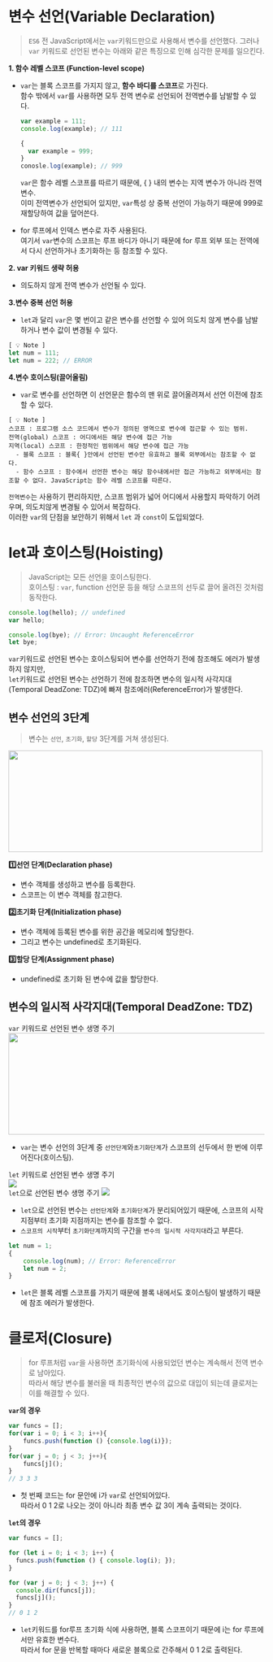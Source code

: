 # 변수 선언(Variable Declaration)
> `ES6` 전 JavaScript에서는 `var`키워드만으로 사용해서 변수를 선언했다. 그러나 `var` 키워드로 선언된 변수는 아래와 같은 특징으로 인해 심각한 문제를 일으킨다.

**1. 함수 레벨 스코프 (Function-level scope)**<br/>
- `var`는 블록 스코프를 가지지 않고, **함수 바디를 스코프**로 가진다. <br/>
함수 밖에서 `var`를 사용하면 모두 전역 변수로 선언되어 전역변수를 남발할 수 있다. <br/>
    ```jsx
    var example = 111;
    console.log(example); // 111

    {
      var example = 999;
    }
    conosle.log(example); // 999
    ```
    `var`은 함수 레벨 스코프를 따르기 때문에, { } 내의 변수는 지역 변수가 아니라 전역 변수.<br/>
    이미 전역변수가 선언되어 있지만, `var`특성 상 중복 선언이 가능하기 때문에 999로 재할당하여 값을 덮어쓴다.
    
- for 루프에서 인덱스 변수로 자주 사용된다. <br/>
여기서 `var`변수의 스코프는 루프 바디가 아니기 때문에 for 루프 외부 또는 전역에서 다시 선언하거나 초기화하는 등 참조할 수 있다.

**2. var 키워드 생략 허용**<br/>
- 의도하지 않게 전역 변수가 선언될 수 있다. 

**3.변수 중복 선언 허용** <br/>
- `let`과 달리 `var`은 몇 번이고 같은 변수를 선언할 수 있어 의도치 않게 변수를 남발하거나 변수 값이 변경될 수 있다.<br>
``` jsx
[ 💡 Note ]
let num = 111;
let num = 222; // ERROR 
```

**4.변수 호이스팅(끌어올림)** <br/>
- `var`로 변수를 선언하면 이 선언문은 함수의 맨 위로 끌어올려져서 선언 이전에 참조할 수 있다.<br>

```
[ 💡 Note ]
스코프 : 프로그램 소스 코드에서 변수가 정의된 영역으로 변수에 접근할 수 있는 범위.
전역(global) 스코프 : 어디에서든 해당 변수에 접근 가능
지역(local) 스코프 : 한정적인 범위에서 해당 변수에 접근 가능
  - 블록 스코프 : 블록{ }안에서 선언된 변수만 유효하고 블록 외부에서는 참조할 수 없다.
  - 함수 스코프 : 함수에서 선언한 변수는 해당 함수내에서만 접근 가능하고 외부에서는 참조할 수 없다. JavaScript는 함수 레벨 스코프를 따른다.
```
`전역변수`는 사용하기 편리하지만, 스코프 범위가 넓어 어디에서 사용할지 파악하기 어려우며, 의도치않게 변경될 수 있어서 복잡하다. <br />이러한 `var`의 단점을 보안하기 위해서 `let` 과 `const`이 도입되었다.

# let과 호이스팅(Hoisting)
> JavaScript는 모든 선언을 호이스팅한다. <br />
호이스팅 : `var`, function 선언문 등을 해당 스코프의 선두로 끌어 올려진 것처럼 동작한다.
```jsx
console.log(hello); // undefined
var hello;

console.log(bye); // Error: Uncaught ReferenceError
let bye;
```
`var`키워드로 선언된 변수는 호이스팅되어 변수를 선언하기 전에 참조해도 에러가 발생하지 않지만, <br/>
`let`키워드로 선언된 변수는 선언하기 전에 참조하면 변수의 일시적 사각지대(Temporal DeadZone: TDZ)에 빠져 참조에러(ReferenceError)가 발생한다.<br/>
## 변수 선언의 3단계
> 변수는 `선언`, `초기화`, `할당` 3단계를 거쳐 생성된다.

<img src="https://user-images.githubusercontent.com/87024040/208873161-86b72c00-0ce6-4746-be9c-3a91b07464d0.png" width="500px" height="200px">

**1️⃣선언 단계(Declaration phase)**<br/>
- 변수 객체를 생성하고 변수를 등록한다. <br/>
- 스코프는 이 변수 객체를 참고한다.
    
**2️⃣초기화 단계(Initialization phase)** <br/>
- 변수 객체에 등록된 변수를 위한 공간을 메모리에 할당한다. <br/>
- 그리고 변수는 undefined로 초기화된다.
    
**3️⃣할당 단계(Assignment phase)**  <br/>
- undefined로 초기화 된 변수에 값을 할당한다.

## 변수의 일시적 사각지대(Temporal DeadZone: TDZ)
`var` 키워드로 선언된 변수 생명 주기<br/>
<img src="https://user-images.githubusercontent.com/87024040/208879212-11fec12d-38b7-4cca-a756-6f8d8d8f9142.png" width="600px" height="200px"><br/>
- `var`는 변수 선언의 3단계 중 `선언단계`와`초기화단계`가 스코프의 선두에서 한 번에 이루어진다(호이스팅).

`let` 키워드로 선언된 변수 생명 주기<br/>
<img src="https://user-images.githubusercontent.com/87024040/208882504-24148eec-4ad8-46d9-9b2d-ed345750fd9b.png"><br/>
`let`으로 선언된 변수 생명 주기
<img src="https://user-images.githubusercontent.com/87024040/208882504-24148eec-4ad8-46d9-9b2d-ed345750fd9b.png"><br/>
- `let`으로 선언된 변수는 `선언단계`와 `초기화단계`가 분리되어있기 때문에, 스코프의 시작 지점부터 초기화 지점까지는 변수를 참조할 수 없다. <br/>
- `스코프의 시작`부터 `초기화단계`까지의 구간을 `변수의 일시적 사각지대`라고 부른다. 
```jsx
let num = 1;
{
    console.log(num); // Error: ReferenceError
    let num = 2;
}
```
- `let`은 블록 레벨 스코프를 가지기 때문에 블록 내에서도 호이스팅이 발생하기 때문에 참조 에러가 발생한다.

# 클로저(Closure)
> for 루프처럼 `var`을 사용하면 초기화식에 사용되었던 변수는 계속해서 전역 변수로 남아있다. <br/>따라서 해당 변수를 불러올 때 최종적인 변수의 값으로 대입이 되는데 클로저는 이를 해결할 수 있다. <div/>

**`var`의 경우** <div/>
```jsx
var funcs = [];
for(var i = 0; i < 3; i++){
    funcs.push(function () {console.log(i)});
}
for(var j = 0; j < 3; j++){
    funcs[j]();
}
// 3 3 3 
```
- 첫 번째 코드는 for 문안에 i가 `var`로 선언되어있다. <br/>
따라서 0 1 2로 나오는 것이 아니라 최종 변수 값 3이 계속 출력되는 것이다.<div/>

**`let`의 경우**<div/>
```jsx
var funcs = [];

for (let i = 0; i < 3; i++) {
  funcs.push(function () { console.log(i); });
}

for (var j = 0; j < 3; j++) {
  console.dir(funcs[j]);
  funcs[j]();
}
// 0 1 2
```
- `let`키워드를 for루프 초기화 식에 사용하면, 블록 스코프이기 때문에 i는 for 루프에서만 유효한 변수다. <br />
따라서 for 문을 반복할 때마다 새로운 블록으로 간주해서 0 1 2로 출력된다.



